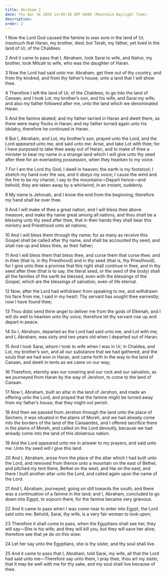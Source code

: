 ```yaml
---
title: Abraham 2
date: Thu Apr 16 2020 14:09:10 GMT-0600 (Mountain Daylight Time)
description: 
order: 2
---
```


<p>
  1 Now the Lord God caused the famine to wax sore in the land of Ur, insomuch
  that Haran, my brother, died; but Terah, my father, yet lived in the land of
  Ur, of the Chaldees.
</p>
<p>
  2 And it came to pass that I, Abraham, took Sarai to wife, and Nahor, my
  brother, took Milcah to wife, who was the daughter of Haran.
</p>
<p>
  3 Now the Lord had said unto me: Abraham, get thee out of thy country, and
  from thy kindred, and from thy father&#x2019;s house, unto a land that I will
  show thee.
</p>
<p>
  4 Therefore I left the land of Ur, of the Chaldees, to go into the land of
  Canaan; and I took Lot, my brother&#x2019;s son, and his wife, and Sarai my
  wife; and also my father followed after me, unto the land which we denominated
  Haran.
</p>
<p>
  5 And the famine abated; and my father tarried in Haran and dwelt there, as
  there were many flocks in Haran; and my father turned again unto his idolatry,
  therefore he continued in Haran.
</p>
<p>
  6 But I, Abraham, and Lot, my brother&#x2019;s son, prayed unto the Lord, and
  the Lord appeared unto me, and said unto me: Arise, and take Lot with thee;
  for I have purposed to take thee away out of Haran, and to make of thee a
  minister to bear my name in a strange land which I will give unto thy seed
  after thee for an everlasting possession, when they hearken to my voice.
</p>
<p>
  7 For I am the Lord thy God; I dwell in heaven; the earth is my footstool; I
  stretch my hand over the sea, and it obeys my voice; I cause the wind and the
  fire to be my chariot; I say to the mountains&#x2014;Depart hence&#x2014;and
  behold, they are taken away by a whirlwind, in an instant, suddenly.
</p>
<p>
  8 My name is Jehovah, and I know the end from the beginning; therefore my hand
  shall be over thee.
</p>
<p>
  9 And I will make of thee a great nation, and I will bless thee above measure,
  and make thy name great among all nations, and thou shalt be a blessing unto
  thy seed after thee, that in their hands they shall bear this ministry and
  Priesthood unto all nations;
</p>
<p>
  10 And I will bless them through thy name; for as many as receive this Gospel
  shall be called after thy name, and shall be accounted thy seed, and shall
  rise up and bless thee, as their father;
</p>
<span></span>
<p>
  11 And I will bless them that bless thee, and curse them that curse thee; and
  in thee (that is, in thy Priesthood) and in thy seed (that is, thy
  Priesthood), for I give unto thee a promise that this right shall continue in
  thee, and in thy seed after thee (that is to say, the literal seed, or the
  seed of the body) shall all the families of the earth be blessed, even with
  the blessings of the Gospel, which are the blessings of salvation, even of
  life eternal.
</p>
<p>
  12 Now, after the Lord had withdrawn from speaking to me, and withdrawn his
  face from me, I said in my heart: Thy servant has sought thee earnestly; now I
  have found thee;
</p>
<p>
  13 Thou didst send thine angel to deliver me from the gods of Elkenah, and I
  will do well to hearken unto thy voice, therefore let thy servant rise up and
  depart in peace.
</p>
<p>
  14 So I, Abraham, departed as the Lord had said unto me, and Lot with me; and
  I, Abraham, was sixty and two years old when I departed out of Haran.
</p>
<p>
  15 And I took Sarai, whom I took to wife when I was in Ur, in Chaldea, and
  Lot, my brother&#x2019;s son, and all our substance that we had gathered, and
  the souls that we had won in Haran, and came forth in the way to the land of
  Canaan, and dwelt in tents as we came on our way;
</p>
<p>
  16 Therefore, eternity was our covering and our rock and our salvation, as we
  journeyed from Haran by the way of Jershon, to come to the land of Canaan.
</p>
<p>
  17 Now I, Abraham, built an altar in the land of Jershon, and made an offering
  unto the Lord, and prayed that the famine might be turned away from my
  father&#x2019;s house, that they might not perish.
</p>
<p>
  18 And then we passed from Jershon through the land unto the place of Sechem;
  it was situated in the plains of Moreh, and we had already come into the
  borders of the land of the Canaanites, and I offered sacrifice there in the
  plains of Moreh, and called on the Lord devoutly, because we had already come
  into the land of this idolatrous nation.
</p>
<p>
  19 And the Lord appeared unto me in answer to my prayers, and said unto me:
  Unto thy seed will I give this land.
</p>
<p>
  20 And I, Abraham, arose from the place of the altar which I had built unto
  the Lord, and removed from thence unto a mountain on the east of Bethel, and
  pitched my tent there, Bethel on the west, and Hai on the east; and there I
  built another altar unto the Lord, and called again upon the name of the Lord.
</p>
<p>
  21 And I, Abraham, journeyed, going on still towards the south; and there was
  a continuation of a famine in the land; and I, Abraham, concluded to go down
  into Egypt, to sojourn there, for the famine became very grievous.
</p>
<p>
  22 And it came to pass when I was come near to enter into Egypt, the Lord said
  unto me: Behold, Sarai, thy wife, is a very fair woman to look upon;
</p>
<span></span>
<p>
  23 Therefore it shall come to pass, when the Egyptians shall see her, they
  will say&#x2014;She is his wife; and they will kill you, but they will save
  her alive; therefore see that ye do on this wise:
</p>
<p>
  24 Let her say unto the Egyptians, she is thy sister, and thy soul shall live.
</p>
<p>
  25 And it came to pass that I, Abraham, told Sarai, my wife, all that the Lord
  had said unto me&#x2014;Therefore say unto them, I pray thee, thou art my
  sister, that it may be well with me for thy sake, and my soul shall live
  because of thee.
</p>

